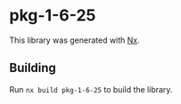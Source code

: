 # pkg-1-6-25

This library was generated with [Nx](https://nx.dev).

## Building

Run `nx build pkg-1-6-25` to build the library.
